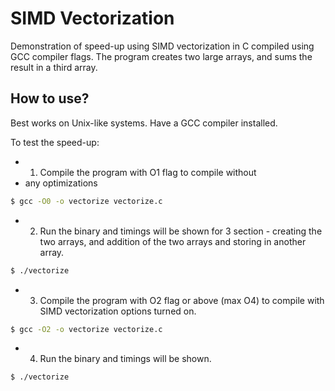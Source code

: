 # SIMD Vectorization
Demonstration of speed-up using SIMD vectorization in C compiled using GCC compiler flags. The program creates two large arrays, and sums the result in a third array.


## How to use?
Best works on Unix-like systems. Have a GCC compiler installed.

To test the speed-up:
 * 1. Compile the program with O1 flag to compile without
 * any optimizations
```bash
$ gcc -O0 -o vectorize vectorize.c
```
 * 2. Run the binary and timings will be shown for 3 section - creating the two arrays, and addition of the two arrays and storing in another array.
```bash
$ ./vectorize
```
 * 3. Compile the program with O2 flag or above (max O4) to compile with SIMD vectorization options turned on.
```bash
$ gcc -O2 -o vectorize vectorize.c
```
 * 4. Run the binary and timings will be shown.
```bash
$ ./vectorize
```
